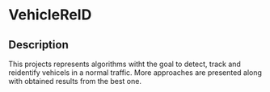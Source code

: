 # VehicleReID

## Description
This projects represents algorithms witht the goal to detect, track and reidentify vehicels in a normal traffic. More approaches are presented along with obtained results from the best one.
